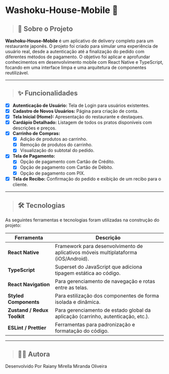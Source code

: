 # Washoku-House-Mobile 🍣


> ## 📖 Sobre o Projeto

**Washoku-House-Mobile** é um aplicativo de delivery completo para um restaurante japonês. O projeto foi criado para simular uma experiência de usuário real, desde a autenticação até a finalização do pedido com diferentes métodos de pagamento. O objetivo foi aplicar e aprofundar conhecimentos em desenvolvimento mobile com React Native e TypeScript, focando em uma interface limpa e uma arquitetura de componentes reutilizável. 


---

> ## ✨ Funcionalidades

- [x] **Autenticação de Usuário:** Tela de Login para usuários existentes.
- [x] **Cadastro de Novos Usuários:** Página para criação de conta.
- [x] **Tela Inicial (Home):** Apresentação do restaurante e destaques.
- [x] **Cardápio Detalhado:** Listagem de todos os pratos disponíveis com descrições e preços.
- [x] **Carrinho de Compras:**
  - [x] Adição de produtos ao carrinho.
  - [x] Remoção de produtos do carrinho.
  - [x] Visualização do subtotal do pedido.
- [x] **Tela de Pagamento:**
  - [x] Opção de pagamento com Cartão de Crédito.
  - [x] Opção de pagamento com Cartão de Débito.
  - [x] Opção de pagamento com PIX.
- [x] **Tela de Recibo:** Confirmação do pedido e exibição de um recibo para o cliente.

---

> ## 🛠️ Tecnologias

As seguintes ferramentas e tecnologias foram utilizadas na construção do projeto:

| Ferramenta | Descrição |
|-----------|-----------|
| **React Native** | Framework para desenvolvimento de aplicativos móveis multiplataforma (iOS/Android). |
| **TypeScript** | Superset do JavaScript que adiciona tipagem estática ao código. |
| **React Navigation** | Para gerenciamento de navegação e rotas entre as telas. |
| **Styled Components** | Para estilização dos componentes de forma isolada e dinâmica. |
| **Zustand / Redux Toolkit**| Para gerenciamento de estado global da aplicação (carrinho, autenticação, etc.). |
| **ESLint / Prettier** | Ferramentas para padronização e formatação do código. |

---


> ## 👨‍💻 Autora
 Desenvolvido Por Raiany Mirella Miranda Oliveira

